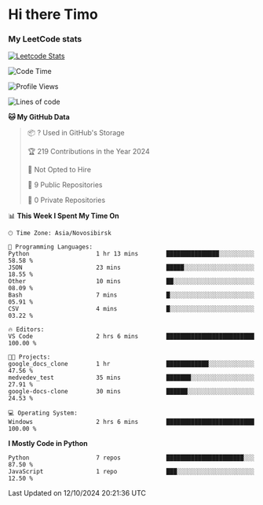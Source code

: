 # Hi there Timo
### My LeetCode stats
[![Leetcode Stats](https://leetcard.jacoblin.cool/przdtl?border=0&radius=20&ext=heatmap&theme=nord)](https://leetcode.com/przdtl)

<!--START_SECTION:waka-->
![Code Time](http://img.shields.io/badge/Code%20Time-403%20hrs%2018%20mins-blue)

![Profile Views](http://img.shields.io/badge/Profile%20Views-0-blue)

![Lines of code](https://img.shields.io/badge/From%20Hello%20World%20I%27ve%20Written-82.3%20thousand%20lines%20of%20code-blue)

**🐱 My GitHub Data** 

> 📦 ? Used in GitHub's Storage 
 > 
> 🏆 219 Contributions in the Year 2024
 > 
> 🚫 Not Opted to Hire
 > 
> 📜 9 Public Repositories 
 > 
> 🔑 0 Private Repositories 
 > 
📊 **This Week I Spent My Time On** 

```text
🕑︎ Time Zone: Asia/Novosibirsk

💬 Programming Languages: 
Python                   1 hr 13 mins        ███████████████░░░░░░░░░░   58.58 % 
JSON                     23 mins             █████░░░░░░░░░░░░░░░░░░░░   18.55 % 
Other                    10 mins             ██░░░░░░░░░░░░░░░░░░░░░░░   08.09 % 
Bash                     7 mins              █░░░░░░░░░░░░░░░░░░░░░░░░   05.91 % 
CSV                      4 mins              █░░░░░░░░░░░░░░░░░░░░░░░░   03.22 % 

🔥 Editors: 
VS Code                  2 hrs 6 mins        █████████████████████████   100.00 % 

🐱‍💻 Projects: 
google_docs_clone        1 hr                ████████████░░░░░░░░░░░░░   47.56 % 
medvedev_test            35 mins             ███████░░░░░░░░░░░░░░░░░░   27.91 % 
google-docs-clone        30 mins             ██████░░░░░░░░░░░░░░░░░░░   24.53 % 

💻 Operating System: 
Windows                  2 hrs 6 mins        █████████████████████████   100.00 % 
```

**I Mostly Code in Python** 

```text
Python                   7 repos             ██████████████████████░░░   87.50 % 
JavaScript               1 repo              ███░░░░░░░░░░░░░░░░░░░░░░   12.50 % 
```




 Last Updated on 12/10/2024 20:21:36 UTC
<!--END_SECTION:waka-->
